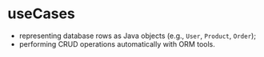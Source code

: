 # useCases
- representing database rows as Java objects (e.g., `User`, `Product`, `Order`);
- performing CRUD operations automatically with ORM tools.